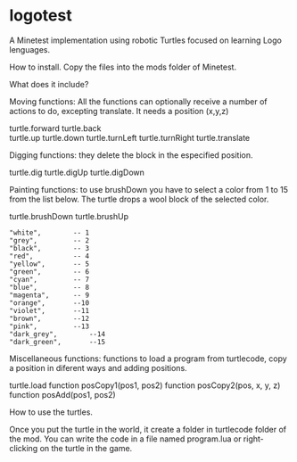 # logotest
A Minetest implementation using robotic Turtles focused on learning Logo lenguages.

How to install.
Copy the files into the mods folder of Minetest.

What does it include?

Moving functions: All the functions can optionally receive a number of actions to do, excepting translate. It needs a position (x,y,z)

turtle.forward
turtle.back 	
turtle.up 
turtle.down 
turtle.turnLeft
turtle.turnRight
turtle.translate

Digging functions: they delete the block in the especified position.

turtle.dig
turtle.digUp
turtle.digDown

Painting functions: to use brushDown you have to select a color from 1 to 15 from the list below. The turtle drops a wool block of the selected color.

turtle.brushDown
turtle.brushUp 

	"white",		-- 1  
	"grey",			-- 2
	"black",		-- 3
 	"red",			-- 4
	"yellow",		-- 5	
	"green",		-- 6
	"cyan",			-- 7
	"blue",			-- 8
	"magenta",		-- 9
	"orange",		--10 
	"violet",		--11
	"brown",		--12
	"pink",			--13
	"dark_grey",		--14
	"dark_green",		--15

Miscellaneous functions: functions to load a program from turtlecode, copy a position in diferent ways and adding positions.

turtle.load
function posCopy1(pos1, pos2)
function posCopy2(pos, x, y, z)
function posAdd(pos1, pos2)

How to use the turtles.

Once you put the turtle in the world, it create a folder in turtlecode folder of the mod. You can write the code in a file named program.lua or right-clicking on the turtle in the game.

 
